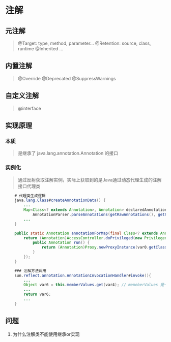 # 注解

## 元注解
> @Target: type, method, parameter...
> @Retention: source, class, runtime
> @Inherited
> ...

## 内置注解
> @Override
> @Deprecated
> @SuppressWarnings

## 自定义注解
> @interface

## 实现原理
### 本质
> 是继承了 java.lang.annotation.Annotation 的接口
### 实例化
> 通过反射获取注解实例，实际上获取到的是Java通过动态代理生成的注解接口代理类
```java
    # 代理类生成逻辑
    java.lang.Class#createAnnotationData() {
        ...
        Map<Class<? extends Annotation>, Annotation> declaredAnnotations =
            AnnotationParser.parseAnnotations(getRawAnnotations(), getConstantPool(), this);
        ...
    }

    public static Annotation annotationForMap(final Class<? extends Annotation> var0, final Map<String, Object> var1) {
        return (Annotation)AccessController.doPrivileged(new PrivilegedAction<Annotation>() {
            public Annotation run() {
                return (Annotation)Proxy.newProxyInstance(var0.getClassLoader(), new Class[]{var0}, new AnnotationInvocationHandler(var0, var1)); //熟悉的 Proxy.newProxyInstance 方法
            }
        });
    }

    ### 注解方法调用
    sun.reflect.annotation.AnnotationInvocationHandler#invoke(){
        ...
        Object var6 = this.memberValues.get(var4); // memeberValues 是一个{methodName: return value}结构的map，return value 从常量池中获取
        ...
        return var6;
        ...
    }

```

## 问题
1. 为什么注解类不能使用继承or实现